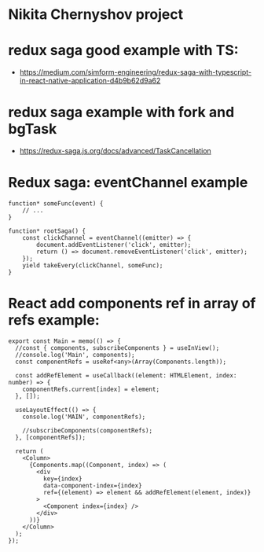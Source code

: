 # Nikita Chernyshov project

# redux saga good example with TS:

- https://medium.com/simform-engineering/redux-saga-with-typescript-in-react-native-application-d4b9b62d9a62

# redux saga example with fork and bgTask

- https://redux-saga.js.org/docs/advanced/TaskCancellation

# Redux saga: eventChannel example

```
function* someFunc(event) {
    // ...
}

function* rootSaga() {
    const clickChannel = eventChannel((emitter) => {
        document.addEventListener('click', emitter);
        return () => document.removeEventListener('click', emitter);
    });
    yield takeEvery(clickChannel, someFunc);
}
```

# React add components ref in array of refs example:

```
export const Main = memo(() => {
  //const { components, subscribeComponents } = useInView();
  //console.log('Main', components);
  const componentRefs = useRef<any>(Array(Components.length));

  const addRefElement = useCallback((element: HTMLElement, index: number) => {
    componentRefs.current[index] = element;
  }, []);

  useLayoutEffect(() => {
    console.log('MAIN', componentRefs);

    //subscribeComponents(componentRefs);
  }, [componentRefs]);

  return (
    <Column>
      {Components.map((Component, index) => (
        <div
          key={index}
          data-component-index={index}
          ref={(element) => element && addRefElement(element, index)}
        >
          <Component index={index} />
        </div>
      ))}
    </Column>
  );
});

```
